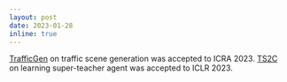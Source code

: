 ```yaml
---
layout: post
date: 2023-01-28
inline: true
---
```


[TrafficGen](https://metadriverse.github.io/trafficgen/) on traffic scene generation was accepted to ICRA 2023.
[TS2C](https://openreview.net/forum?id=O5rKg7IRQIO) on learning super-teacher agent was accepted to ICLR 2023.